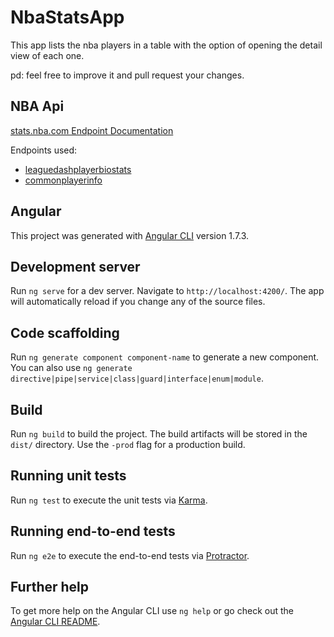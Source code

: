 # NbaStatsApp

This app lists the nba players in a table with the option of opening the detail view of each one.

pd: feel free to improve it and pull request your changes.


## NBA Api 
[stats.nba.com Endpoint Documentation](https://github.com/seemethere/nba_py/wiki/stats.nba.com-Endpoint-Documentation)

Endpoints used:
- [leaguedashplayerbiostats](https://github.com/seemethere/nba_py/wiki/stats.nba.com-Endpoint-Documentation#leaguedashplayerbiostats)
- [commonplayerinfo](https://github.com/seemethere/nba_py/wiki/stats.nba.com-Endpoint-Documentation#commonplayerinfo )

## Angular
This project was generated with [Angular CLI](https://github.com/angular/angular-cli) version 1.7.3.

## Development server

Run `ng serve` for a dev server. Navigate to `http://localhost:4200/`. The app will automatically reload if you change any of the source files.

## Code scaffolding

Run `ng generate component component-name` to generate a new component. You can also use `ng generate directive|pipe|service|class|guard|interface|enum|module`.

## Build

Run `ng build` to build the project. The build artifacts will be stored in the `dist/` directory. Use the `-prod` flag for a production build.

## Running unit tests

Run `ng test` to execute the unit tests via [Karma](https://karma-runner.github.io).

## Running end-to-end tests

Run `ng e2e` to execute the end-to-end tests via [Protractor](http://www.protractortest.org/).

## Further help

To get more help on the Angular CLI use `ng help` or go check out the [Angular CLI README](https://github.com/angular/angular-cli/blob/master/README.md).
